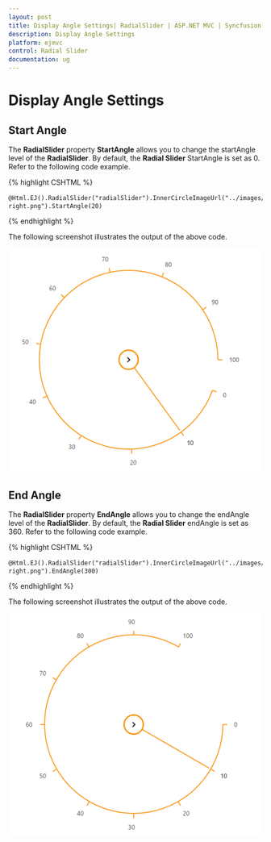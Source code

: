 ```yaml
---
layout: post
title: Display Angle Settings| RadialSlider | ASP.NET MVC | Syncfusion
description: Display Angle Settings
platform: ejmvc
control: Radial Slider
documentation: ug
---
```


# Display Angle Settings

## Start Angle

The **RadialSlider** property **StartAngle** allows you to change the startAngle level of the  **RadialSlider**. By default, the **Radial Slider** StartAngle is set as 0. Refer to the following code example.


{% highlight CSHTML %}

    @Html.EJ().RadialSlider("radialSlider").InnerCircleImageUrl("../images/radialslider/chevron-right.png").StartAngle(20)

{% endhighlight %}

The following screenshot illustrates the output of the above code.

![](Display-Settings_images\Display-Settings_img1.png)


## End Angle

The **RadialSlider** property **EndAngle** allows you  to change the endAngle level of the **RadialSlider**. By default, the **Radial Slider** endAngle is set as 360. Refer to the following code example.

{% highlight CSHTML %}

    @Html.EJ().RadialSlider("radialSlider").InnerCircleImageUrl("../images/radialslider/chevron-right.png").EndAngle(300)

{% endhighlight %}


The following screenshot illustrates the output of the above code.

![](Display-Settings_images\Display-Settings_img2.png)




